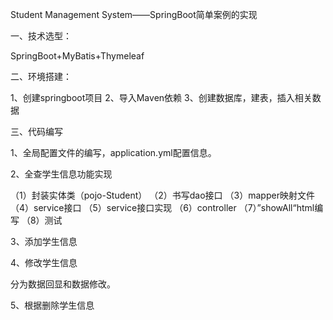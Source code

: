 Student Management System——SpringBoot简单案例的实现

一、技术选型：

SpringBoot+MyBatis+Thymeleaf

二、环境搭建：

1、创建springboot项目
2、导入Maven依赖
3、创建数据库，建表，插入相关数据

三、代码编写

1、全局配置文件的编写，application.yml配置信息。

2、全查学生信息功能实现

（1）封装实体类（pojo-Student）
（2）书写dao接口
（3）mapper映射文件
（4）service接口
（5）service接口实现
（6）controller
（7）”showAll“html编写
（8）测试

3、添加学生信息

4、修改学生信息

分为数据回显和数据修改。

5、根据删除学生信息

